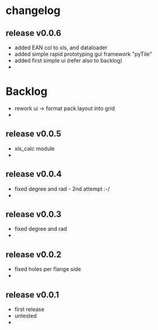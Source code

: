 
# changelog

## release v0.0.6

- added EAN col to xls, and dataloader
- added simple rapid prototyping gui framework "pyTile"
- added first simple ui (refer also to backlog)
- 


# Backlog

- rework ui -> format pack layout into grid
- 


## release v0.0.5

- xls_calc module
- 


## release v0.0.4

- fixed degree and rad - 2nd attempt :-/
- 


## release v0.0.3

- fixed degree and rad 
- 


## release v0.0.2 

- fixed holes per flange side
- 


## release v0.0.1 

- first release
- untested 
- 

 
